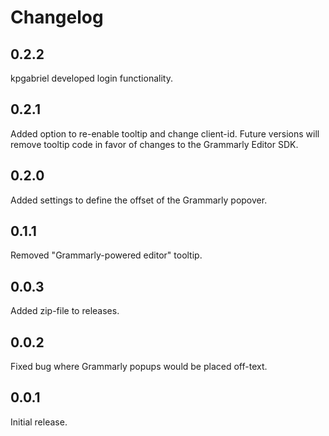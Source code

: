 # Changelog

## 0.2.2
kpgabriel developed login functionality.

## 0.2.1
Added option to re-enable tooltip and change client-id.
Future versions will remove tooltip code in favor of changes to the Grammarly Editor SDK.

## 0.2.0
Added settings to define the offset of the Grammarly popover.

## 0.1.1
Removed "Grammarly-powered editor" tooltip.

## 0.0.3
Added zip-file to releases.

## 0.0.2
Fixed bug where Grammarly popups would be placed off-text.

## 0.0.1
Initial release.
